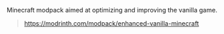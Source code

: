 Minecraft modpack aimed at optimizing and improving the vanilla game.
> https://modrinth.com/modpack/enhanced-vanilla-minecraft